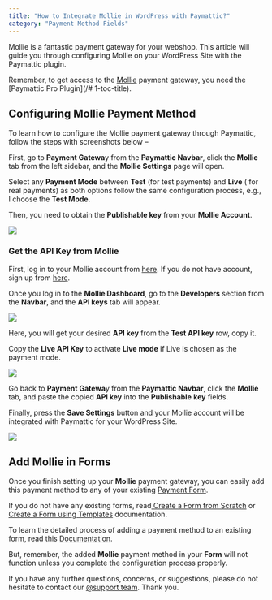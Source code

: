 ```yaml
---
title: "How to Integrate Mollie in WordPress with Paymattic?"
category: "Payment Method Fields"
---
```

Mollie is a fantastic payment gateway for your webshop. This article will guide you through configuring Mollie on your WordPress Site with the Paymattic plugin.

Remember, to get access to the [Mollie](https://mollie.com/) payment gateway, you need the [Paymattic Pro Plugin](/# 1-toc-title).

## Configuring Mollie Payment Method

To learn how to configure the Mollie payment gateway through Paymattic, follow the steps with screenshots below –

First, go to **Payment Gatewa**y from the **Paymattic Navbar**, click the **Mollie** tab from the left sidebar, and the **Mollie Settings** page will open.

Select any **Payment Mode** between **Test** (for test payments) and **Live** ( for real payments) as both options follow the same configuration process, e.g., I choose the **Test Mode**.

Then, you need to obtain the **Publishable key** from your **Mollie Account**.

![](/images/payment-method-fields/how-to-integrate-mollie-in-wordpress-with-paymattic/Payment-gateways-Mollie-Mollie-Settings-page-scaled.webp)

### Get the API Key from Mollie

First, log in to your Mollie account from [here](https://my.mollie.com/dashboard/login). If you do not have account, sign up from [here](https://my.mollie.com/dashboard/signup).

Once you log in to the **Mollie Dashboard**, go to the **Developers** section from the **Navbar**, and the **API keys** tab will appear.

![](/images/payment-method-fields/how-to-integrate-mollie-in-wordpress-with-paymattic/Developers-tab-from-Mollie-Dashboard-scaled.webp)

Here, you will get your desired **API key** from the **Test API key** row, copy it.

Copy the **Live API Key** to activate **Live mode** if Live is chosen as the payment mode.

![](/images/payment-method-fields/how-to-integrate-mollie-in-wordpress-with-paymattic/Copy-Test-API-Key.webp)

Go back to **Payment Gatewa**y from the **Paymattic Navbar**, click the **Mollie** tab, and paste the copied **API key** into the **Publishable** **key** fields.

Finally, press the **Save Settings** button and your Mollie account will be integrated with Paymattic for your WordPress Site.

![](/images/payment-method-fields/how-to-integrate-mollie-in-wordpress-with-paymattic/Paste-API-Key-scaled.webp)

## Add Mollie in Forms

Once you finish setting up your **Mollie** payment gateway, you can easily add this payment method to any of your existing [Payment Form](/how-to-create-your-first-payment-form-in-a-minute-and-accept-payments-with-paymattic).

If you do not have any existing forms, read[ Create a Form from Scratch](/how-to-create-a-form-from-scratch-with-paymattic) or[ Create a Form using Templates](/simple-form-templates) documentation.

To learn the detailed process of adding a payment method to an existing form, read this [Documentation](/how-to-use-the-payment-method-fields-section).

But, remember, the added **Mollie** payment method in your **Form** will not function unless you complete the configuration process properly.

If you have any further questions, concerns, or suggestions, please do not hesitate to contact our [@support team](https://wpmanageninja.com/support-tickets/?utm_source=wpmn&utm_medium=home&utm_campaign=site#/). Thank you.